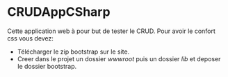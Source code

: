 # CRUDAppCSharp

Cette application web à pour but de tester le CRUD.
Pour avoir le confort css vous devez:
- Télécharger le zip bootstrap sur le site.
- Creer dans le projet un dossier *wwwroot* puis un dossier *lib* et deposer le dossier bootstrap.
